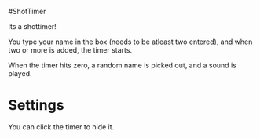 #ShotTimer


Its a shottimer! 

You type your name in the box (needs to be atleast two entered), and when two or more is added, the timer starts.

When the timer hits zero, a random name is picked out, and a sound is played.

Settings
=================================
You can click the timer to hide it.
